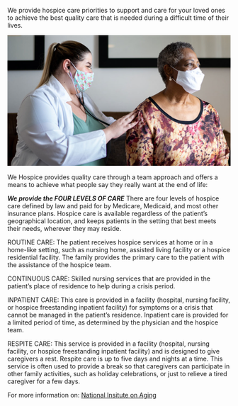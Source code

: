 We provide hospice care priorities to support and care for your loved ones to 
achieve the best quality care that is needed during a difficult time of their lives.

![critical](photos/critical.png)

We Hospice provides quality care through a team approach and offers a means to achieve what people say they really want at the end of life:

***We provide the FOUR LEVELS OF CARE***
There are four levels of hospice care defined by law and paid for by Medicare, Medicaid, and most other insurance plans. Hospice care is available regardless of the patient’s geographical location, and keeps patients in the setting that best meets their needs, wherever they may reside.


ROUTINE CARE:  The patient receives hospice services at home or in a home-like setting, such as nursing home, assisted living facility or a hospice residential facility. The family provides the primary care to the patient with the assistance of the hospice team.

CONTINUOUS CARE: Skilled nursing services that are provided in the patient’s place of residence to help during a crisis period.

INPATIENT CARE: This care is provided in a facility (hospital, nursing facility, or hospice freestanding inpatient facility) for symptoms or a crisis that cannot be managed in the patient’s residence. Inpatient care is provided for a limited period of time, as determined by the physician and the hospice team.

RESPITE CARE: This service is provided in a facility (hospital, nursing facility, or hospice freestanding inpatient facility) and is designed to give caregivers a rest. Respite care is up to five days and nights at a time. This service is often used to provide a break so that caregivers can participate in other family activities, such as holiday celebrations, or just to relieve a tired caregiver for a few days.

For more information on: [National Insitute on Aging](https://www.nia.nih.gov/health/what-are-palliative-care-and-hospice-care#hospice)
